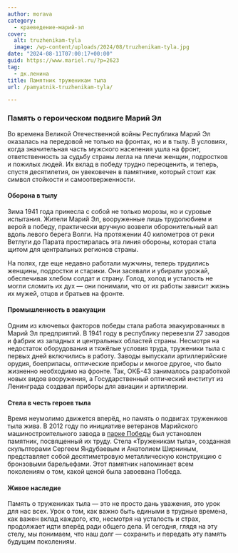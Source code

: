 ```yaml
---
author: morava
category:
  - краеведение-марий-эл
cover:
  alt: truzhenikam-tyla
  image: /wp-content/uploads/2024/08/truzhenikam-tyla.jpg
date: "2024-08-11T07:00:17+00:00"
guid: https://www.mariel.ru/?p=2623
tag:
  - дк.ленина
title: Памятник труженикам тыла
url: /pamyatnik-truzhenikam-tyla/

---
```

### Память о героическом подвиге Марий Эл

Во времена Великой Отечественной войны Республика Марий Эл оказалась на передовой не только на фронтах, но и в тылу. В условиях, когда значительная часть мужского населения ушла на фронт, ответственность за судьбу страны легла на плечи женщин, подростков и пожилых людей. Их вклад в победу трудно переоценить, и теперь, спустя десятилетия, он увековечен в памятнике, который стоит как символ стойкости и самоотверженности.

#### Оборона в тылу

Зима 1941 года принесла с собой не только морозы, но и суровые испытания. Жители Марий Эл, вооруженные лишь трудолюбием и верой в победу, практически вручную возвели оборонительный вал вдоль левого берега Волги. На протяжении 40 километров от реки Ветлуги до Парата простиралась эта линия обороны, которая стала щитом для центральных регионов страны.

На полях, где еще недавно работали мужчины, теперь трудились женщины, подростки и старики. Они засевали и убирали урожай, обеспечивая хлебом солдат и страну. Голод, холод и усталость не могли сломить их дух — они понимали, что от их работы зависит жизнь их мужей, отцов и братьев на фронте.

#### Промышленность в эвакуации

Одним из ключевых факторов победы стала работа эвакуированных в Марий Эл предприятий. В 1941 году в республику перевезли 27 заводов и фабрик из западных и центральных областей страны. Несмотря на недостаток оборудования и тяжёлые условия труда, труженики тыла с первых дней включились в работу. Заводы выпускали артиллерийские орудия, боеприпасы, оптические приборы и многое другое, что было жизненно необходимо на фронте. Так, ОКБ-43 занималось разработкой новых видов вооружения, а Государственный оптический институт из Ленинграда создавал приборы для авиации и артиллерии.

#### Стела в честь героев тыла

Время неумолимо движется вперёд, но память о подвигах тружеников тыла жива. В 2012 году по инициативе ветеранов Марийского машиностроительного завода в [парке Победы](/park-pobedy/) был установлен памятник, посвященный их труду. Стела «Труженикам тыла», созданная скульпторами Сергеем Яндубаевым и Анатолием Ширниным, представляет собой десятиметровую металлическую конструкцию с бронзовыми барельефами. Этот памятник напоминает всем поколениям о том, какой ценой была завоевана Победа.

#### Живое наследие

Память о тружениках тыла — это не просто дань уважения, это урок для нас всех. Урок о том, как важно быть едиными в трудные времена, как важен вклад каждого, кто, несмотря на усталость и страх, продолжает идти вперёд ради общего дела. И сегодня, глядя на эту стелу, мы понимаем, что наш долг — сохранить и передать эту память будущим поколениям.
